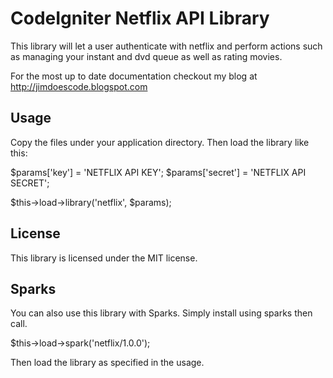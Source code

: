 CodeIgniter Netflix API Library
===============================

This library will let a user authenticate with netflix and perform actions such as managing your instant and dvd queue as well as rating movies.

For the most up to date documentation checkout my blog at http://jimdoescode.blogspot.com

Usage
------
Copy the files under your application directory. Then load the library like this:

$params['key'] = 'NETFLIX API KEY';
$params['secret'] = 'NETFLIX API SECRET';

$this->load->library('netflix', $params);

License
-------
This library is licensed under the MIT license. 

Sparks
------
You can also use this library with Sparks. Simply install using sparks then call.

$this->load->spark('netflix/1.0.0');

Then load the library as specified in the usage.

